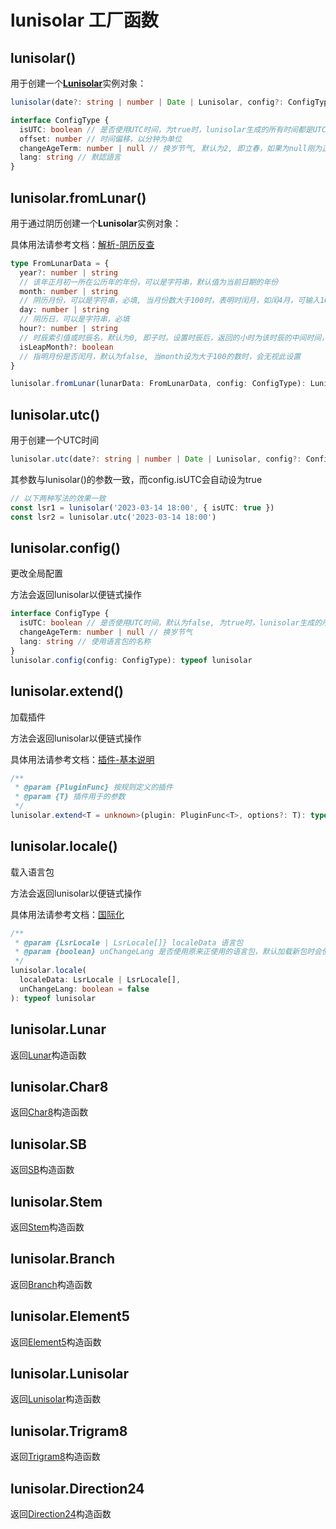 # lunisolar 工厂函数

## lunisolar()

用于创建一个[**Lunisolar**](./lunisolarClass.md)实例对象：

```typescript
lunisolar(date?: string | number | Date | Lunisolar, config?: ConfigType): Lunisolar
```

```typescript
interface ConfigType {
  isUTC: boolean // 是否使用UTC时间，为true时，lunisolar生成的所有时间都是UTC时间，需要用local转为本地时
  offset: number // 时间偏移，以分钟为单位
  changeAgeTerm: number | null // 换岁节气, 默认为2, 即立春，如果为null刚为正月初一换岁
  lang: string // 默認語言
}
```

## lunisolar.fromLunar()

用于通过阴历创建一个**Lunisolar**实例对象：

具体用法请参考文档：[解析-阴历反查](../guide/functional/parse.md#lunisolar-fromlunar-阴历反查)

```typescript
type FromLunarData = {
  year?: number | string 
  // 该年正月初一所在公历年的年份，可以是字符串，默认值为当前日期的年份
  month: number | string 
  // 阴历月份，可以是字符串，必填, 当月份数大于100时，表明时闰月，如闰4月，可输入104
  day: number | string 
  // 阴历日，可以是字符串，必填
  hour?: number | string 
  // 时辰索引值或时辰名，默认为0, 即子时。设置时辰后，返回的小时为该时辰的中间时间，如寅时，会返回4点正的时间。
  isLeapMonth?: boolean 
  // 指明月份是否闰月，默认为false, 当month设为大于100的数时，会无视此设置
}

lunisolar.fromLunar(lunarData: FromLunarData, config: ConfigType): Lunisolar
```

## lunisolar.utc()

用于创建一个UTC时间

```typescript
lunisolar.utc(date?: string | number | Date | Lunisolar, config?: ConfigType): Lunisolar
```

其参数与lunisolar()的参数一致，而config.isUTC会自动设为true

```typescript
// 以下两种写法的效果一致
const lsr1 = lunisolar('2023-03-14 18:00', { isUTC: true })
const lsr2 = lunisolar.utc('2023-03-14 18:00')
```

## lunisolar.config()

更改全局配置

方法会返回lunisolar以便链式操作

```typescript
interface ConfigType {
  isUTC: boolean // 是否使用UTC时间，默认为false, 为true时，lunisolar生成的所有时间都是UTC时间，需要用local转为本地时
  changeAgeTerm: number | null // 换岁节气
  lang: string // 使用语言包的名称
}
lunisolar.config(config: ConfigType): typeof lunisolar
```

## lunisolar.extend()

加载插件

方法会返回lunisolar以便链式操作

具体用法请参考文档：[插件-基本说明](../guide/plugins/about.md)

```typescript
/**
 * @param {PluginFunc} 按规则定义的插件
 * @param {T} 插件用于的参数
 */
lunisolar.extend<T = unknown>(plugin: PluginFunc<T>, options?: T): typeof lunisolar
```

## lunisolar.locale()

载入语言包

方法会返回lunisolar以便链式操作

具体用法请参考文档：[国际化](../guide/i18n.md)

```typescript
/**
 * @param {LsrLocale | LsrLocale[]} localeData 语言包
 * @param {boolean} unChangeLang 是否使用原来正使用的语言包，默认加载新包时会使用新语言包，设置为true时则只加载而不使用
 */
lunisolar.locale(
  localeData: LsrLocale | LsrLocale[],
  unChangeLang: boolean = false
): typeof lunisolar
```

## lunisolar.Lunar

返回[Lunar](./lunar.md)构造函数

## lunisolar.Char8

返回[Char8](./char8.md)构造函数

## lunisolar\.SB

返回[SB](./sb.md)构造函数

## lunisolar.Stem

返回[Stem](./stem.md)构造函数

## lunisolar.Branch

返回[Branch](./branch.md)构造函数

## lunisolar.Element5

返回[Element5](./element5.md)构造函数

## lunisolar.Lunisolar

返回[Lunisolar](./lunisolarClass.md)构造函数

## lunisolar.Trigram8

返回[Trigram8](./trigram8.md)构造函数

## lunisolar.Direction24

返回[Direction24](./direction24.md)构造函数
